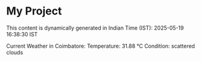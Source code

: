 # My Project

This content is dynamically generated in Indian Time (IST): 2025-05-19 16:38:30 IST


Current Weather in Coimbatore:
Temperature: 31.88 °C
Condition: scattered clouds
